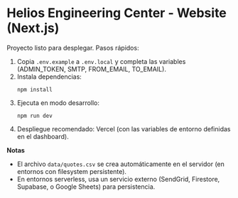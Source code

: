 # Helios Engineering Center - Website (Next.js)

Proyecto listo para desplegar. Pasos rápidos:

1. Copia `.env.example` a `.env.local` y completa las variables (ADMIN_TOKEN, SMTP, FROM_EMAIL, TO_EMAIL).
2. Instala dependencias:
   ```
   npm install
   ```
3. Ejecuta en modo desarrollo:
   ```
   npm run dev
   ```
4. Despliegue recomendado: Vercel (con las variables de entorno definidas en el dashboard).

**Notas**
- El archivo `data/quotes.csv` se crea automáticamente en el servidor (en entornos con filesystem persistente).
- En entornos serverless, usa un servicio externo (SendGrid, Firestore, Supabase, o Google Sheets) para persistencia.
